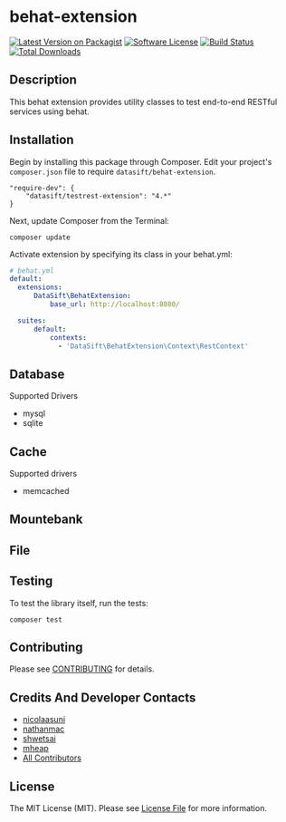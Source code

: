 behat-extension
==================

[![Latest Version on Packagist](https://img.shields.io/packagist/v/datasift/behat-extension.svg?style=flat-square)](https://packagist.org/packages/datasift/behat-extension)
[![Software License](https://img.shields.io/badge/license-MIT-brightgreen.svg?style=flat-square)](LICENSE.md)
[![Build Status](https://img.shields.io/travis/datasift/ms-lib-testrest/master.svg?style=flat-square)](https://travis-ci.org/datasift/ms-lib-testrest)
[![Total Downloads](https://img.shields.io/packagist/dt/datasift/behat-extension.svg?style=flat-square)](https://packagist.org/packages/datasift/behat-extension)

## Description

This behat extension provides utility classes to test end-to-end RESTful services using behat.

Installation
------------

Begin by installing this package through Composer. Edit your project's `composer.json` file to require `datasift/behat-extension`.

	"require-dev": {
		"datasift/testrest-extension": "4.*"
	}

Next, update Composer from the Terminal:

    composer update

Activate extension by specifying its class in your behat.yml:

```yml
# behat.yml
default:
  extensions:
      DataSift\BehatExtension:
          base_url: http://localhost:8080/

  suites:
      default:
          contexts:
            - 'DataSift\BehatExtension\Context\RestContext'
```

Database
--------

Supported Drivers
- mysql
- sqlite

Cache
-----

Supported drivers
- memcached

Mountebank
----------


File
----



Testing
-------

To test the library itself, run the tests:

    composer test

Contributing
------------

Please see [CONTRIBUTING](CONTRIBUTING.md) for details.

Credits And Developer Contacts
-------

- [nicolaasuni](https://github.com/nicolaasuni)
- [nathanmac](https://github.com/nathanmac)
- [shwetsai](https://github.com/shwetsai)
- [mheap](https://github.com/mheap)
- [All Contributors](../../contributors)

License
-------

The MIT License (MIT). Please see [License File](LICENSE.md) for more information.
